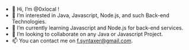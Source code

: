 - 👋 Hi, I’m @0xlocal !
- 👀 I’m interested in Java, Javascript, Node.js, and such Back-end Technologies.
- 🌱 I’m currently learning Javascript and Node.js for back-end services.
- 💞️ I’m looking to collaborate on any Java or Javascript Project.
- 📫 You can contact me on f.syntaxer@gmail.com.

<!---
0xlocal/0xlocal is a ✨ special ✨ repository because its `README.md` (this file) appears on your GitHub profile.
You can click the Preview link to take a look at your changes.
--->
